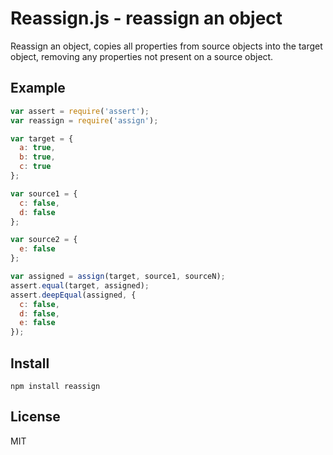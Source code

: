 # Reassign.js - reassign an object

Reassign an object, copies all properties from source objects into the target object, removing any properties not present on a source object.

## Example
```js
var assert = require('assert');
var reassign = require('assign');

var target = {
  a: true,
  b: true,
  c: true
};

var source1 = {
  c: false,
  d: false
};

var source2 = {
  e: false
};

var assigned = assign(target, source1, sourceN);
assert.equal(target, assigned);
assert.deepEqual(assigned, {
  c: false,
  d: false,
  e: false
});
```

## Install

```console
npm install reassign
```

## License

MIT
